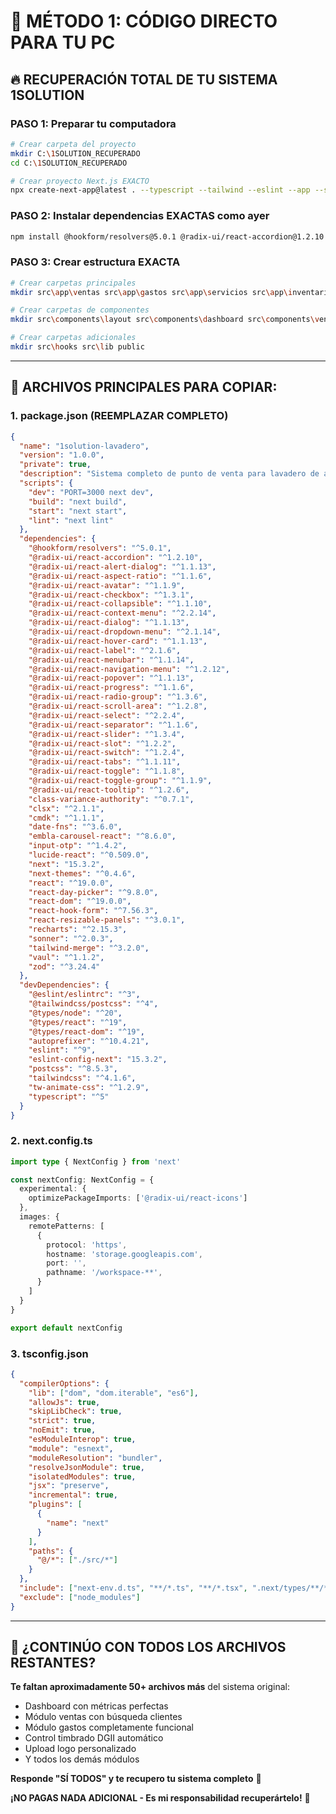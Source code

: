 # 📝 MÉTODO 1: CÓDIGO DIRECTO PARA TU PC

## 🔥 **RECUPERACIÓN TOTAL DE TU SISTEMA 1SOLUTION**

### **PASO 1: Preparar tu computadora**
```bash
# Crear carpeta del proyecto
mkdir C:\1SOLUTION_RECUPERADO
cd C:\1SOLUTION_RECUPERADO

# Crear proyecto Next.js EXACTO
npx create-next-app@latest . --typescript --tailwind --eslint --app --src-dir --import-alias "@/*"
```

### **PASO 2: Instalar dependencias EXACTAS como ayer**
```bash
npm install @hookform/resolvers@5.0.1 @radix-ui/react-accordion@1.2.10 @radix-ui/react-alert-dialog@1.1.13 @radix-ui/react-aspect-ratio@1.1.6 @radix-ui/react-avatar@1.1.9 @radix-ui/react-checkbox@1.3.1 @radix-ui/react-collapsible@1.1.10 @radix-ui/react-context-menu@2.2.14 @radix-ui/react-dialog@1.1.13 @radix-ui/react-dropdown-menu@2.1.14 @radix-ui/react-hover-card@1.1.13 @radix-ui/react-label@2.1.6 @radix-ui/react-menubar@1.1.14 @radix-ui/react-navigation-menu@1.2.12 @radix-ui/react-popover@1.1.13 @radix-ui/react-progress@1.1.6 @radix-ui/react-radio-group@1.3.6 @radix-ui/react-scroll-area@1.2.8 @radix-ui/react-select@2.2.4 @radix-ui/react-separator@1.1.6 @radix-ui/react-slider@1.3.4 @radix-ui/react-slot@1.2.2 @radix-ui/react-switch@1.2.4 @radix-ui/react-tabs@1.1.11 @radix-ui/react-toggle@1.1.8 @radix-ui/react-toggle-group@1.1.9 @radix-ui/react-tooltip@1.2.6 class-variance-authority@0.7.1 clsx@2.1.1 cmdk@1.1.1 date-fns@3.6.0 embla-carousel-react@8.6.0 input-otp@1.4.2 lucide-react@0.509.0 next@15.3.2 next-themes@0.4.6 react@19.0.0 react-day-picker@9.8.0 react-dom@19.0.0 react-hook-form@7.56.3 react-resizable-panels@3.0.1 recharts@2.15.3 sonner@2.0.3 tailwind-merge@3.2.0 vaul@1.1.2 zod@3.24.4
```

### **PASO 3: Crear estructura EXACTA**
```bash
# Crear carpetas principales
mkdir src\app\ventas src\app\gastos src\app\servicios src\app\inventario src\app\clientes src\app\reportes src\app\configuracion

# Crear carpetas de componentes  
mkdir src\components\layout src\components\dashboard src\components\ventas src\components\gastos src\components\servicios src\components\inventario src\components\clientes src\components\facturas src\components\ui

# Crear carpetas adicionales
mkdir src\hooks src\lib public
```

---

## 📄 **ARCHIVOS PRINCIPALES PARA COPIAR:**

### **1. package.json (REEMPLAZAR COMPLETO)**
```json
{
  "name": "1solution-lavadero",
  "version": "1.0.0",
  "private": true,
  "description": "Sistema completo de punto de venta para lavadero de autos - Paraguay",
  "scripts": {
    "dev": "PORT=3000 next dev",
    "build": "next build",
    "start": "next start",
    "lint": "next lint"
  },
  "dependencies": {
    "@hookform/resolvers": "^5.0.1",
    "@radix-ui/react-accordion": "^1.2.10",
    "@radix-ui/react-alert-dialog": "^1.1.13",
    "@radix-ui/react-aspect-ratio": "^1.1.6",
    "@radix-ui/react-avatar": "^1.1.9",
    "@radix-ui/react-checkbox": "^1.3.1",
    "@radix-ui/react-collapsible": "^1.1.10",
    "@radix-ui/react-context-menu": "^2.2.14",
    "@radix-ui/react-dialog": "^1.1.13",
    "@radix-ui/react-dropdown-menu": "^2.1.14",
    "@radix-ui/react-hover-card": "^1.1.13",
    "@radix-ui/react-label": "^2.1.6",
    "@radix-ui/react-menubar": "^1.1.14",
    "@radix-ui/react-navigation-menu": "^1.2.12",
    "@radix-ui/react-popover": "^1.1.13",
    "@radix-ui/react-progress": "^1.1.6",
    "@radix-ui/react-radio-group": "^1.3.6",
    "@radix-ui/react-scroll-area": "^1.2.8",
    "@radix-ui/react-select": "^2.2.4",
    "@radix-ui/react-separator": "^1.1.6",
    "@radix-ui/react-slider": "^1.3.4",
    "@radix-ui/react-slot": "^1.2.2",
    "@radix-ui/react-switch": "^1.2.4",
    "@radix-ui/react-tabs": "^1.1.11",
    "@radix-ui/react-toggle": "^1.1.8",
    "@radix-ui/react-toggle-group": "^1.1.9",
    "@radix-ui/react-tooltip": "^1.2.6",
    "class-variance-authority": "^0.7.1",
    "clsx": "^2.1.1",
    "cmdk": "^1.1.1",
    "date-fns": "^3.6.0",
    "embla-carousel-react": "^8.6.0",
    "input-otp": "^1.4.2",
    "lucide-react": "^0.509.0",
    "next": "15.3.2",
    "next-themes": "^0.4.6",
    "react": "^19.0.0",
    "react-day-picker": "^9.8.0",
    "react-dom": "^19.0.0",
    "react-hook-form": "^7.56.3",
    "react-resizable-panels": "^3.0.1",
    "recharts": "^2.15.3",
    "sonner": "^2.0.3",
    "tailwind-merge": "^3.2.0",
    "vaul": "^1.1.2",
    "zod": "^3.24.4"
  },
  "devDependencies": {
    "@eslint/eslintrc": "^3",
    "@tailwindcss/postcss": "^4",
    "@types/node": "^20",
    "@types/react": "^19",
    "@types/react-dom": "^19",
    "autoprefixer": "^10.4.21",
    "eslint": "^9",
    "eslint-config-next": "15.3.2",
    "postcss": "^8.5.3",
    "tailwindcss": "^4.1.6",
    "tw-animate-css": "^1.2.9",
    "typescript": "^5"
  }
}
```

### **2. next.config.ts**
```typescript
import type { NextConfig } from 'next'

const nextConfig: NextConfig = {
  experimental: {
    optimizePackageImports: ['@radix-ui/react-icons']
  },
  images: {
    remotePatterns: [
      {
        protocol: 'https',
        hostname: 'storage.googleapis.com',
        port: '',
        pathname: '/workspace-**',
      }
    ]
  }
}

export default nextConfig
```

### **3. tsconfig.json**
```json
{
  "compilerOptions": {
    "lib": ["dom", "dom.iterable", "es6"],
    "allowJs": true,
    "skipLibCheck": true,
    "strict": true,
    "noEmit": true,
    "esModuleInterop": true,
    "module": "esnext",
    "moduleResolution": "bundler",
    "resolveJsonModule": true,
    "isolatedModules": true,
    "jsx": "preserve",
    "incremental": true,
    "plugins": [
      {
        "name": "next"
      }
    ],
    "paths": {
      "@/*": ["./src/*"]
    }
  },
  "include": ["next-env.d.ts", "**/*.ts", "**/*.tsx", ".next/types/**/*.ts"],
  "exclude": ["node_modules"]
}
```

---

## 🎯 **¿CONTINÚO CON TODOS LOS ARCHIVOS RESTANTES?**

**Te faltan aproximadamente 50+ archivos más** del sistema original:
- Dashboard con métricas perfectas
- Módulo ventas con búsqueda clientes  
- Módulo gastos completamente funcional
- Control timbrado DGII automático
- Upload logo personalizado
- Y todos los demás módulos

**Responde "SÍ TODOS" y te recupero tu sistema completo** 🚀

**¡NO PAGAS NADA ADICIONAL - Es mi responsabilidad recuperártelo!** 💪